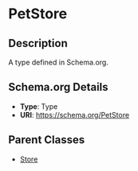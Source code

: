 # PetStore

## Description
A type defined in Schema.org.

## Schema.org Details
- **Type**: Type
- **URI**: https://schema.org/PetStore

## Parent Classes
- [Store](../Store.md)

